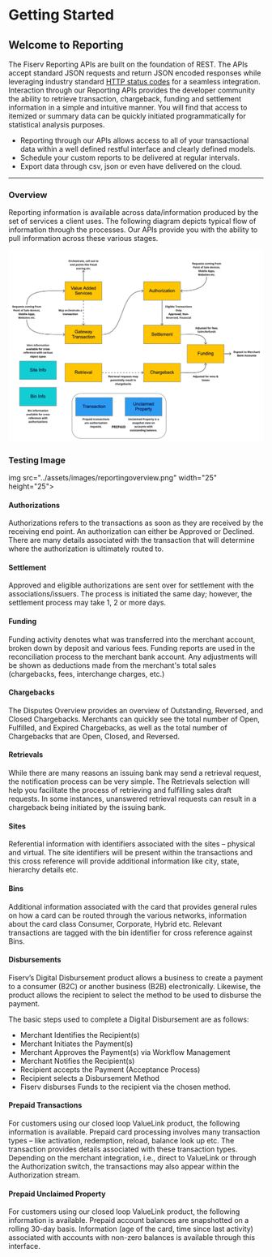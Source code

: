 # Getting Started 

## Welcome to Reporting

The Fiserv Reporting APIs are built on the foundation of REST. The APIs accept standard JSON requests and return JSON encoded responses while leveraging industry standard [HTTP status codes](https://en.wikipedia.org/wiki/List_of_HTTP_status_codes) for a seamless integration. Interaction through our Reporting APIs provides the developer community the ability to retrieve transaction, chargeback, funding and settlement information in a simple and intuitive manner. You will find that access to itemized or summary data can be quickly initiated programmatically for statistical analysis purposes. 

- Reporting through our APIs allows access to all of your transactional data within a well defined restful interface and clearly defined models. 
- Schedule your custom reports to be delivered at regular intervals. 
- Export data through csv, json or even have delivered on the cloud.

---
### Overview

Reporting information is available across data/information produced by the set of services a client uses. The following diagram depicts typical flow of information through the processes. Our APIs provide you with the ability to pull information across these various stages.

![reportingoverview](../assets/images/reportingoverview.png)

### Testing Image
img src="../assets/images/reportingoverview.png" width="25" height="25">

#### Authorizations

Authorizations refers to the transactions as soon as they are received by the receiving end point. An authorization can either be Approved or Declined. There are many details associated with the transaction that will determine where the authorization is ultimately routed to.

#### Settlement

Approved and eligible authorizations are sent over for settlement with the associations/issuers. The process is initiated the same day; however, the settlement process may take 1, 2 or more days.

#### Funding

Funding activity denotes what was transferred into the merchant account, broken down by deposit and various fees. Funding reports are used in the reconciliation process to the merchant bank account. Any adjustments will be shown as deductions made from the merchant's total sales (chargebacks, fees, interchange charges, etc.)

#### Chargebacks

The Disputes Overview provides an overview of Outstanding, Reversed, and Closed Chargebacks. Merchants can quickly see the total number of Open, Fulfilled, and Expired Chargebacks, as well as the total number of Chargebacks that are Open, Closed, and Reversed.

#### Retrievals

While there are many reasons an issuing bank may send a retrieval request, the notification process can be very simple. The Retrievals selection will help you facilitate the process of retrieving and fulfilling sales draft requests. In some instances, unanswered retrieval requests can result in a chargeback being initiated by the issuing bank.

#### Sites

Referential information with identifiers associated with the sites – physical and virtual. The site identifiers will be present within the transactions and this cross reference will provide additional information like city, state, hierarchy details etc.

#### Bins

Additional information associated with the card that provides general rules on how a card can be routed through the various networks, information about the card class Consumer, Corporate, Hybrid etc. Relevant transactions are tagged with the bin identifier for cross reference against Bins.

#### Disbursements

Fiserv’s Digital Disbursement product allows a business to create a payment to a consumer (B2C) or another business (B2B) electronically. Likewise, the product allows the recipient to select the method to be used to disburse the payment.

The basic steps used to complete a Digital Disbursement are as follows:

 * Merchant Identifies the Recipient(s)
 * Merchant Initiates the Payment(s)
 * Merchant Approves the Payment(s) via Workflow Management
 * Merchant Notifies the Recipient(s)
 * Recipient accepts the Payment (Acceptance Process)
 * Recipient selects a Disbursement Method
 * Fiserv disburses Funds to the recipient via the chosen method.

#### Prepaid Transactions

For customers using our closed loop ValueLink product, the following information is available. Prepaid card processing involves many transaction types – like activation, redemption, reload, balance look up etc. The transaction provides details associated with these transaction types. Depending on the merchant integration, i.e., direct to ValueLink or through the Authorization switch, the transactions may also appear within the Authorization stream.

#### Prepaid Unclaimed Property

For customers using our closed loop ValueLink product, the following information is available. Prepaid account balances are snapshotted on a rolling 30-day basis. Information (age of the card, time since last activity) associated with accounts with non-zero balances is available through this interface.
